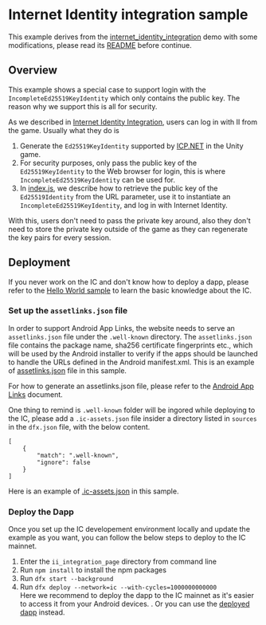 # Internet Identity integration sample

This example derives from the [internet_identity_integration](https://github.com/dfinity/examples/tree/master/motoko/internet_identity_integration) demo with some modifications, please read its [README](https://github.com/dfinity/examples/blob/master/motoko/internet_identity_integration/README.md) before continue.

## Overview

This example shows a special case to support login with the `IncompleteEd25519KeyIdentity` which only contains the public key. The reason why we support this is all for security. 

As we described in [Internet Identity Integration](../README.md#workflow), users can log in with II from the game. Usually what they do is

1. Generate the `Ed25519KeyIdentity` supported by [ICP.NET](https://github.com/BoomDAO/ICP.NET) in the Unity game.
2. For security purposes, only pass the public key of the `Ed25519KeyIdentity` to the Web browser for login, this is where `IncompleteEd25519KeyIdentity` can be used for.
3. In [index.js](./src/greet_frontend/src/index.js), we describe how to retrieve the public key of the `Ed25519Identity` from the URL parameter, use it to instantiate an `IncompleteEd25519KeyIdentity`, and log in with Internet Identity. 

With this, users don't need to pass the private key around, also they don't need to store the private key outside of the game as they can regenerate the key pairs for every session.

## Deployment

If you never work on the IC and don't know how to deploy a dapp, please refer to the [Hello World sample](https://internetcomputer.org/docs/current/tutorials/deploy_sample_app) to learn the basic knowledge about the IC. 

### Set up the `assetlinks.json` file

In order to support Android App Links, the website needs to serve an `assetlinks.json` file under the `.well-known` directory. The `assetlinks.json` file contains the package name, sha256 certificate fingerprints etc., which will be used by the Android installer to verify if the apps should be launched to handle the URLs defined in the Android manifest.xml. This is an example of [assetlinks.json](./src/greet_frontend/assets/.well-known/assetlinks.json) file in this sample.

For how to generate an assetlinks.json file, please refer to the [Android App Links](https://developer.android.com/studio/write/app-link-indexing#associatesite) document.

One thing to remind is `.well-known` folder will be ingored while deploying to the IC, please add a `.ic-assets.json` file insider a directory listed in `sources` in the `dfx.json` file, with the below content. 

```
[
    {
        "match": ".well-known",
        "ignore": false
    }
]

```

Here is an example of [.ic-assets.json](./src/greet_frontend/assets/.ic-assets.json) in this sample.

### Deploy the Dapp

Once you set up the IC developement environment locally and update the example as you want, you can follow the below steps to deploy to the IC mainnet.

1. Enter the `ii_integration_page` directory from command line
2. Run `npm install` to install the npm packages
3. Run `dfx start --background`
4. Run `dfx deploy --network=ic --with-cycles=1000000000000`  
   Here we recommend to deploy the dapp to the IC mainnet as it's easier to access it from your Android devices. . Or you can use the [deployed dapp](https://6x7nu-oaaaa-aaaan-qdaua-cai.icp0.io) instead.
